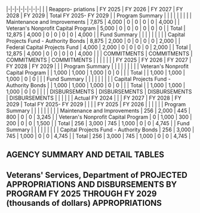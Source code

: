 |-|-|-|-|-|-|-|-|
| | Reappro-  priations | FY 2025 | FY 2026 | FY 2027 | FY 2028 | FY 2029 | Total FY 2025- FY 2029 |
| Program Summary | | | | | | | |
| Maintenance and Improvements | 7,875 | 4,000 | 0 | 0 | 0 | 0 | 4,000 |
| Veteran's Nonprofit Capital Program | 5,000 | 0 | 0 | 0 | 0 | 0 | 0 |
| Total | 12,875 | 4,000 | 0 | 0 | 0 | 0 | 4,000 |
| Fund Summary | | | | | | | |
| Capital Projects Fund - Authority Bonds | 8,875 | 2,000 | 0 | 0 | 0 | 0 | 2,000 |
| Federal Capital Projects Fund | 4,000 | 2,000 | 0 | 0 | 0 | 0 | 2,000 |
| Total | 12,875 | 4,000 | 0 | 0 | 0 | 0 | 4,000 |
| | COMMITMENTS | COMMITMENTS | COMMITMENTS | COMMITMENTS | | | |
| | | FY 2025 | FY 2026 | FY 2027 | FY 2028 | FY 2029 | |
| Program Summary | | | | | | | |
| Veteran's Nonprofit Capital Program | | 1,000 | 1,000 | 1,000 | 0 | 0 | |
| Total | | 1,000 | 1,000 | 1,000 | 0 | 0 | |
| Fund Summary | | | | | | | |
| Capital Projects Fund - Authority Bonds | | 1,000 | 1,000 | 1,000 | 0 | 0 | |
| Total | | 1,000 | 1,000 | 1,000 | 0 | 0 | |
| | DISBURSEMENTS | DISBURSEMENTS | DISBURSEMENTS | DISBURSEMENTS | | | |
| | Actual FY 2024 | | | FY 2027 | FY 2028 | FY 2029 | Total FY 2025- FY 2029 |
| | | FY 2025 | FY 2026 | | | | |
| Program Summary | | | | | | | |
| Maintenance and Improvements | 256 | 2,000 | 445 | 800 | 0 | 0 | 3,245 |
| Veteran's Nonprofit Capital Program | 0 | 1,000 | 300 | 200 | 0 | 0 | 1,500 |
| Total | 256 | 3,000 | 745 | 1,000 | 0 | 0 | 4,745 |
| Fund Summary | | | | | | | |
| Capital Projects Fund - Authority Bonds | 256 | 3,000 | 745 | 1,000 | 0 | 0 | 4,745 |
| Total | 256 | 3,000 | 745 | 1,000 | 0 | 0 | 4,745 |

## **AGENCY SUMMARY AND DETAIL TABLES**

## **Veterans' Services, Department of PROJECTED APPROPRIATIONS AND DISBURSEMENTS BY PROGRAM FY 2025 THROUGH FY 2029 (thousands of dollars) APPROPRIATIONS**